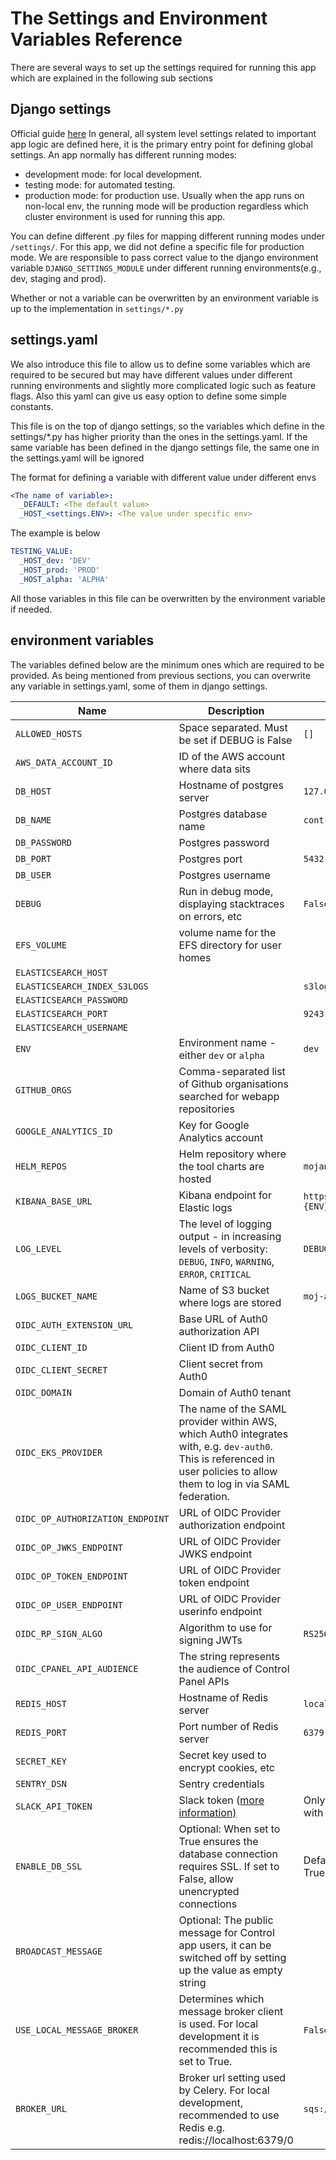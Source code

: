 # The Settings and Environment Variables Reference

There are several ways to set up the settings required for running this app which
are explained in the following sub sections

## Django settings 
Official guide [here](https://docs.djangoproject.com/en/4.0/topics/settings/)
In general, all system level settings related to important app logic are defined here,
it is the primary entry point for defining global settings. An app normally has different
running modes:
- development mode: for local development.
- testing mode: for automated testing.
- production mode: for production use. Usually when the app runs on non-local env, the running mode will be production regardless which cluster environment is used for running this app.

You can define different .py files for mapping different running modes under `/settings/`. For this app, we did not
define a specific file for production mode. We are responsible to pass correct value to the django
environment variable `DJANGO_SETTINGS_MODULE` under different running environments(e.g., dev, staging and
prod).

Whether or not a variable can be overwritten by an environment variable is up to the implementation in `settings/*.py`

## settings.yaml
We also introduce this file to allow us to define some variables which are required to be secured but may have
different values under different running environments and slightly more complicated logic such as feature flags.
Also this yaml can give us easy option to define some simple constants.

This file is on the top of django settings, so the variables which define in the settings/*.py has higher
priority than the ones in the settings.yaml. If the same variable has been defined in the django settings file, the same one in 
the settings.yaml will be ignored

The format for defining a variable with different value under different envs
```yaml
<The name of variable>:
  _DEFAULT: <The default value>
  _HOST_<settings.ENV>: <The value under specific env>
```
The example is below
```yaml
TESTING_VALUE:
  _HOST_dev: 'DEV'
  _HOST_prod: 'PROD'
  _HOST_alpha: 'ALPHA'

```

All those variables in this file can be overwritten by the environment variable if needed.

## environment variables

The variables defined below are the minimum ones which are required to be provided. As being
mentioned from previous sections, you can overwrite any variable in settings.yaml, some of them 
in django settings. 

| Name | Description | Default |
| ---- | ----------- | ------- |
| `ALLOWED_HOSTS` | Space separated. Must be set if DEBUG is False | `[]` |
| `AWS_DATA_ACCOUNT_ID` | ID of the AWS account where data sits | |
| `DB_HOST` | Hostname of postgres server | `127.0.0.1` |
| `DB_NAME` | Postgres database name | `controlpanel` |
| `DB_PASSWORD` | Postgres password | |
| `DB_PORT` | Postgres port | `5432` |
| `DB_USER` | Postgres username | |
| `DEBUG` | Run in debug mode, displaying stacktraces on errors, etc | `False` |
| `EFS_VOLUME` | volume name for the EFS directory for user homes | |
| `ELASTICSEARCH_HOST` | | |
| `ELASTICSEARCH_INDEX_S3LOGS` | | `s3logs-*` |
| `ELASTICSEARCH_PASSWORD` | | |
| `ELASTICSEARCH_PORT` | | `9243` |
| `ELASTICSEARCH_USERNAME` | | |
| `ENV` | Environment name - either `dev` or `alpha` | `dev` |
| `GITHUB_ORGS` | Comma-separated list of Github organisations searched for webapp repositories |
| `GOOGLE_ANALYTICS_ID` | Key for Google Analytics account | |
| `HELM_REPOS` | Helm repository where the tool charts are hosted | `mojanalytics` |
| `KIBANA_BASE_URL` | Kibana endpoint for Elastic logs | `https://kibana.services.{ENV}.mojanalytics.xyz/app/kibana` |
| `LOG_LEVEL` | The level of logging output - in increasing levels of verbosity: `DEBUG`, `INFO`, `WARNING`, `ERROR`, `CRITICAL` | `DEBUG` |
| `LOGS_BUCKET_NAME` | Name of S3 bucket where logs are stored | `moj-analytics-s3-logs` |
| `OIDC_AUTH_EXTENSION_URL` | Base URL of Auth0 authorization API | |
| `OIDC_CLIENT_ID` | Client ID from Auth0 | |
| `OIDC_CLIENT_SECRET` | Client secret from Auth0 | |
| `OIDC_DOMAIN` | Domain of Auth0 tenant | |
| `OIDC_EKS_PROVIDER` | The name of the SAML provider within AWS, which Auth0 integrates with, e.g. `dev-auth0`. This is referenced in user policies to allow them to log in via SAML federation. | |
| `OIDC_OP_AUTHORIZATION_ENDPOINT` | URL of OIDC Provider authorization endpoint | |
| `OIDC_OP_JWKS_ENDPOINT` | URL of OIDC Provider JWKS endpoint | |
| `OIDC_OP_TOKEN_ENDPOINT` | URL of OIDC Provider token endpoint | |
| `OIDC_OP_USER_ENDPOINT` | URL of OIDC Provider userinfo endpoint | |
| `OIDC_RP_SIGN_ALGO` | Algorithm to use for signing JWTs | `RS256` |
| `OIDC_CPANEL_API_AUDIENCE` | The string represents the audience of Control Panel APIs |  |
| `REDIS_HOST` | Hostname of Redis server | `localhost` |
| `REDIS_PORT` | Port number of Redis server | `6379` |
| `SECRET_KEY` | Secret key used to encrypt cookies, etc | |
| `SENTRY_DSN` | Sentry credentials | |
| `SLACK_API_TOKEN` | Slack token ([more information)](https://slack.dev/python-slackclient/auth.html) | Only required when you're working with Slack |
| `ENABLE_DB_SSL` | Optional: When set to True ensures the database connection requires SSL. If set to False, allow unencrypted connections | Default is False for local env but True for production |
| `BROADCAST_MESSAGE` | Optional: The public message for Control app users, it can be switched off by setting up the value as empty string |  |
| `USE_LOCAL_MESSAGE_BROKER` | Determines which message broker client is used. For local development it is recommended this is set to True.  | `False` |
| `BROKER_URL` | Broker url setting used by Celery. For local development, recommended to use Redis e.g. redis://localhost:6379/0  | `sqs://` |

